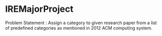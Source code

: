 # IREMajorProject
Problem Statement : Assign a category to given research paper from a list of predefined categories as mentioned in 2012 ACM computing system.

